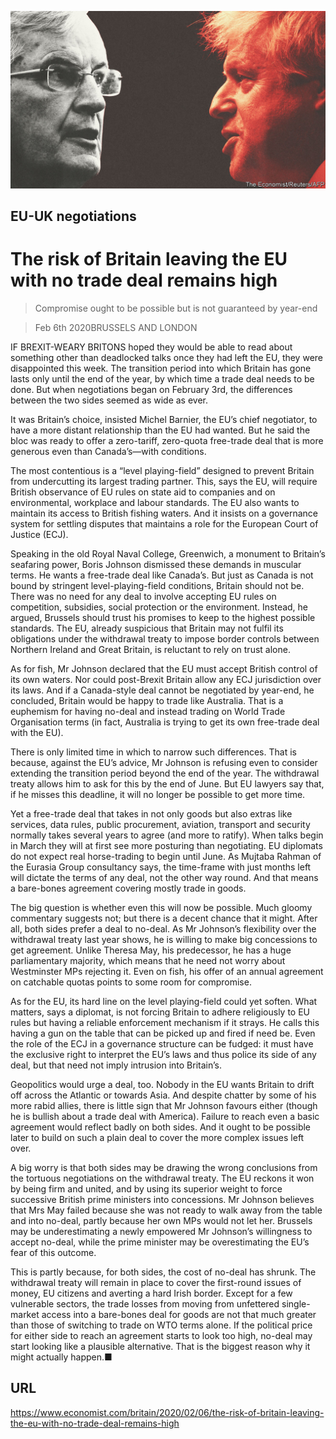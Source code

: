 ![](./images/20200208_BRD001_0.jpg)

## EU-UK negotiations

# The risk of Britain leaving the EU with no trade deal remains high

> Compromise ought to be possible but is not guaranteed by year-end

> Feb 6th 2020BRUSSELS AND LONDON

IF BREXIT-WEARY BRITONS hoped they would be able to read about something other than deadlocked talks once they had left the EU, they were disappointed this week. The transition period into which Britain has gone lasts only until the end of the year, by which time a trade deal needs to be done. But when negotiations began on February 3rd, the differences between the two sides seemed as wide as ever.

It was Britain’s choice, insisted Michel Barnier, the EU’s chief negotiator, to have a more distant relationship than the EU had wanted. But he said the bloc was ready to offer a zero-tariff, zero-quota free-trade deal that is more generous even than Canada’s—with conditions.

The most contentious is a “level playing-field” designed to prevent Britain from undercutting its largest trading partner. This, says the EU, will require British observance of EU rules on state aid to companies and on environmental, workplace and labour standards. The EU also wants to maintain its access to British fishing waters. And it insists on a governance system for settling disputes that maintains a role for the European Court of Justice (ECJ).

Speaking in the old Royal Naval College, Greenwich, a monument to Britain’s seafaring power, Boris Johnson dismissed these demands in muscular terms. He wants a free-trade deal like Canada’s. But just as Canada is not bound by stringent level-playing-field conditions, Britain should not be. There was no need for any deal to involve accepting EU rules on competition, subsidies, social protection or the environment. Instead, he argued, Brussels should trust his promises to keep to the highest possible standards. The EU, already suspicious that Britain may not fulfil its obligations under the withdrawal treaty to impose border controls between Northern Ireland and Great Britain, is reluctant to rely on trust alone.

As for fish, Mr Johnson declared that the EU must accept British control of its own waters. Nor could post-Brexit Britain allow any ECJ jurisdiction over its laws. And if a Canada-style deal cannot be negotiated by year-end, he concluded, Britain would be happy to trade like Australia. That is a euphemism for having no-deal and instead trading on World Trade Organisation terms (in fact, Australia is trying to get its own free-trade deal with the EU).

There is only limited time in which to narrow such differences. That is because, against the EU’s advice, Mr Johnson is refusing even to consider extending the transition period beyond the end of the year. The withdrawal treaty allows him to ask for this by the end of June. But EU lawyers say that, if he misses this deadline, it will no longer be possible to get more time.

Yet a free-trade deal that takes in not only goods but also extras like services, data rules, public procurement, aviation, transport and security normally takes several years to agree (and more to ratify). When talks begin in March they will at first see more posturing than negotiating. EU diplomats do not expect real horse-trading to begin until June. As Mujtaba Rahman of the Eurasia Group consultancy says, the time-frame with just months left will dictate the terms of any deal, not the other way round. And that means a bare-bones agreement covering mostly trade in goods.

The big question is whether even this will now be possible. Much gloomy commentary suggests not; but there is a decent chance that it might. After all, both sides prefer a deal to no-deal. As Mr Johnson’s flexibility over the withdrawal treaty last year shows, he is willing to make big concessions to get agreement. Unlike Theresa May, his predecessor, he has a huge parliamentary majority, which means that he need not worry about Westminster MPs rejecting it. Even on fish, his offer of an annual agreement on catchable quotas points to some room for compromise.

As for the EU, its hard line on the level playing-field could yet soften. What matters, says a diplomat, is not forcing Britain to adhere religiously to EU rules but having a reliable enforcement mechanism if it strays. He calls this having a gun on the table that can be picked up and fired if need be. Even the role of the ECJ in a governance structure can be fudged: it must have the exclusive right to interpret the EU’s laws and thus police its side of any deal, but that need not imply intrusion into Britain’s.

Geopolitics would urge a deal, too. Nobody in the EU wants Britain to drift off across the Atlantic or towards Asia. And despite chatter by some of his more rabid allies, there is little sign that Mr Johnson favours either (though he is bullish about a trade deal with America). Failure to reach even a basic agreement would reflect badly on both sides. And it ought to be possible later to build on such a plain deal to cover the more complex issues left over.

A big worry is that both sides may be drawing the wrong conclusions from the tortuous negotiations on the withdrawal treaty. The EU reckons it won by being firm and united, and by using its superior weight to force successive British prime ministers into concessions. Mr Johnson believes that Mrs May failed because she was not ready to walk away from the table and into no-deal, partly because her own MPs would not let her. Brussels may be underestimating a newly empowered Mr Johnson’s willingness to accept no-deal, while the prime minister may be overestimating the EU’s fear of this outcome.

This is partly because, for both sides, the cost of no-deal has shrunk. The withdrawal treaty will remain in place to cover the first-round issues of money, EU citizens and averting a hard Irish border. Except for a few vulnerable sectors, the trade losses from moving from unfettered single-market access into a bare-bones deal for goods are not that much greater than those of switching to trade on WTO terms alone. If the political price for either side to reach an agreement starts to look too high, no-deal may start looking like a plausible alternative. That is the biggest reason why it might actually happen.■

## URL

https://www.economist.com/britain/2020/02/06/the-risk-of-britain-leaving-the-eu-with-no-trade-deal-remains-high
